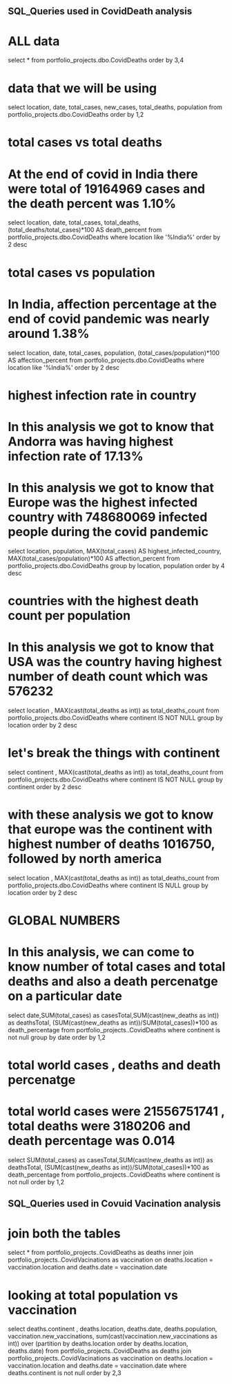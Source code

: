 ## SQL_Queries used in CovidDeath analysis

# ALL data
select *
from portfolio_projects.dbo.CovidDeaths
order by 3,4


# data that we will be using
select location, date, total_cases, new_cases, total_deaths, population
from portfolio_projects.dbo.CovidDeaths
order by 1,2

# total cases vs total deaths
# At the end of covid in India there were total of 19164969 cases and the death percent was 1.10%
select location, date, total_cases, total_deaths, (total_deaths/total_cases)*100 AS death_percent
from portfolio_projects.dbo.CovidDeaths
where location like '%India%'
order by 2 desc

# total cases vs population
# In India, affection percentage at the end of covid pandemic was nearly around 1.38%
select location, date, total_cases, population,  (total_cases/population)*100 AS affection_percent
from portfolio_projects.dbo.CovidDeaths
where location like '%India%'
order by 2 desc


# highest infection rate in country
# In this analysis we got to know that Andorra was having highest infection rate of 17.13%
# In this analysis we got to know that Europe was the highest infected country with 748680069 infected people during the covid pandemic
select location, population, MAX(total_cases) AS highest_infected_country,  MAX(total_cases/population)*100 AS affection_percent
from portfolio_projects.dbo.CovidDeaths
group by location, population
order by 4 desc

# countries with the highest death count per population
# In this analysis we got to know that USA was the country having highest number of death count which was 576232 
select location , MAX(cast(total_deaths as int)) as total_deaths_count
from portfolio_projects.dbo.CovidDeaths
where continent IS NOT NULL
group by location
order by 2 desc

# let's break the things with continent
select continent , MAX(cast(total_deaths as int)) as total_deaths_count
from portfolio_projects.dbo.CovidDeaths
where continent IS NOT NULL
group by continent
order by 2 desc

# with these analysis we got to know that europe was the continent with highest number of deaths 1016750, followed by north america
select location , MAX(cast(total_deaths as int)) as total_deaths_count
from portfolio_projects.dbo.CovidDeaths
where continent IS NULL
group by location
order by 2 desc

# GLOBAL NUMBERS
# In this analysis, we can come to know number of total cases and total deaths and also a death percenatge on a particular date 
select date,SUM(total_cases) as casesTotal,SUM(cast(new_deaths as int)) as deathsTotal, (SUM(cast(new_deaths as int))/SUM(total_cases))*100 as death_percentage
from portfolio_projects..CovidDeaths
where continent is not null
group by date
order by 1,2

# total world cases , deaths and death percenatge 
# total world cases were 21556751741 , total deaths were 3180206 and death percentage was 0.014
select SUM(total_cases) as casesTotal,SUM(cast(new_deaths as int)) as deathsTotal, (SUM(cast(new_deaths as int))/SUM(total_cases))*100 as death_percentage
from portfolio_projects..CovidDeaths
where continent is not null
order by 1,2


## SQL_Queries used in Covuid Vacination analysis

# join both the tables
select *
from portfolio_projects..CovidDeaths as deaths
inner join portfolio_projects..CovidVacinations as vaccination
on deaths.location = vaccination.location
and deaths.date = vaccination.date

# looking at total population vs vaccination
select deaths.continent , deaths.location, deaths.date, deaths.population, vaccination.new_vaccinations, sum(cast(vaccination.new_vaccinations as int)) over (partition by deaths.location order by deaths.location, deaths.date)
from portfolio_projects..CovidDeaths as deaths
join portfolio_projects..CovidVacinations as vaccination
on deaths.location = vaccination.location
and deaths.date = vaccination.date
where deaths.continent is not null
order by 2,3
